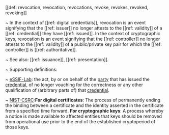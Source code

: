 [[def: revocation, revocation, revocations, revoke, revokes, revoked, revoking]]

~ In the context of [[ref: digital credentials]], revocation is an event signifying that the [[ref: issuer]] no longer attests to the [[ref: validity]] of a [[ref: credential]] they have [[ref: issued]]. In the context of cryptographic keys, revocation is an event signifying that the [[ref: controller]] no longer attests to the [[ref: validity]] of a public/private key pair for which the [[ref: controller]] is [[ref: authoritative]].

~ See also: [[ref: issuance]], [[ref: presentation]].

~ Supporting definitions:

~ [eSSIF-Lab](https://essif-lab.github.io/framework/docs/essifLab-glossary#revokerevocation): the act, by or on behalf of the [party](https://essif-lab.github.io/framework/docs/terms/party) that has issued the [credential](https://essif-lab.github.io/framework/docs/terms/credential), of no longer vouching for the correctness or any other qualification of (arbitrary parts of) that [credential](https://essif-lab.github.io/framework/docs/terms/credential).

~ [NIST-CSRC](https://csrc.nist.gov/glossary/term/revocation): **​​For digital certificates**: The process of permanently ending the binding between a certificate and the identity asserted in the certificate from a specified time forward. **For cryptographic keys**: A process whereby a notice is made available to affected entities that keys should be removed from operational use prior to the end of the established cryptoperiod of those keys.
